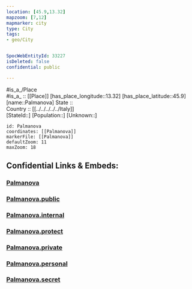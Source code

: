 ```yaml
---
location: [45.9,13.32] 
mapzoom: [7,12] 
mapmarker: city 
type: City
tags:
- geo/City


SpocWebEntityId: 33227
isDeleted: false
confidential: public

---
```

#is_a_/Place  
#is_a_ :: [[Place]] 
[has_place_longitude::13.32] 
[has_place_latitude::45.9] 
[name::Palmanova] 
State ::  
Country :: [[../../../../../Italy]]  
[StateId::] 
[Population::] 
[Unknown::] 


```leaflet
id: Palmanova
coordinates: [[Palmanova]] 
markerFile: [[Palmanova]] 
defaultZoom: 11 
maxZoom: 18
```


## Confidential Links & Embeds: 

### [Palmanova](/_Standards/Earth/Continent/Europe/Europe~South/Italy/regions~Italy/Friuli-Venezia_Giulia/Udine.Province/City/Palmanova.md) 

### [Palmanova.public](/_public/Earth/Continent/Europe/Europe~South/Italy/regions~Italy/Friuli-Venezia_Giulia/Udine.Province/City/Palmanova.public.md) 

### [Palmanova.internal](/_internal/Earth/Continent/Europe/Europe~South/Italy/regions~Italy/Friuli-Venezia_Giulia/Udine.Province/City/Palmanova.internal.md) 

### [Palmanova.protect](/_protect/Earth/Continent/Europe/Europe~South/Italy/regions~Italy/Friuli-Venezia_Giulia/Udine.Province/City/Palmanova.protect.md) 

### [Palmanova.private](/_private/Earth/Continent/Europe/Europe~South/Italy/regions~Italy/Friuli-Venezia_Giulia/Udine.Province/City/Palmanova.private.md) 

### [Palmanova.personal](/_personal/Earth/Continent/Europe/Europe~South/Italy/regions~Italy/Friuli-Venezia_Giulia/Udine.Province/City/Palmanova.personal.md) 

### [Palmanova.secret](/_secret/Earth/Continent/Europe/Europe~South/Italy/regions~Italy/Friuli-Venezia_Giulia/Udine.Province/City/Palmanova.secret.md)

